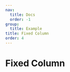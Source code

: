 ```yaml
---
nav:
  title: Docs
  order: -1
group:
  title: Example
title: Fixed Column
order: 4
---
```


# Fixed Column


<code src="../../../src/fixed-column.tsx"  />

